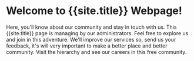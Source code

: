 # Welcome to {{site.title}} Webpage!

  Here, you'll know about our community and stay in touch with us. This {{site.title}} page is managing by our administrators.
Feel free to explore us and join in this adventure.
  We'll improve our services so, send us your feedback, it's will very important to make a better place and better community. Visit the hierarchy and see our careers in this free community.
